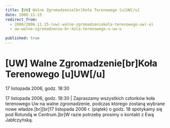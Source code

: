 ```yaml
---
title: [UW] Walne Zgromadzenie[br]Koła Terenowego [u]UW[/u]
date: 2006-11-15
redirect_from: 
  - 2006/2006.11.15-(uw)-walne-zgromadzeniekola-terenowego-uw(-u)
  - uw-walne-zgromadzenie-br-kola-terenowego-u-uw-u

published: true
---
```




# [UW] Walne Zgromadzenie[br]Koła Terenowego [u]UW[/u]

<time>17 listopada 2006, godz. 18:30</time>

17 listopada 2006, godz. 18:30 | Zapraszamy wszystkich członków koła terenowego Uw na walne zgromadzenie, podczas którego zostaną wybrane nowe władze.[br][br]17 listopada 2006 r. (piątek) o godz. 18 spotykamy się pod Rotundą w Centrum.[br]W razie potrzeby prosimy o kontakt z Ewą Jabłczyńską.

<!--CONTENT FROM OLD SERVER (jos before 2013): 17 listopada 2006, godz. 18:30 | Zapraszamy wszystkich członków koła terenowego Uw na walne zgromadzenie, podczas którego zostaną wybrane nowe władze.[br][br]17 listopada 2006 r. (piątek) o godz. 18 spotykamy się pod Rotundą w Centrum.[br]W razie potrzeby prosimy o kontakt z Ewą Jabłczyńską.
-->

<!--{{json:{"created_date":"2006-11-15 12:08:45","publish_down":"0000-00-00 00:00:00","id":"413"}}}-->